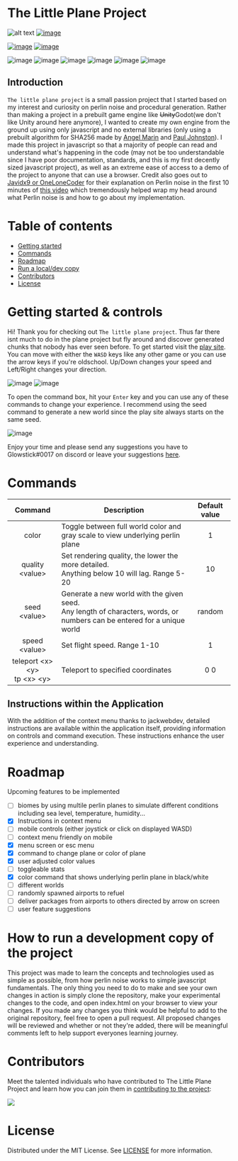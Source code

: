 # The Little Plane Project
![alt text](https://github.com/Glowstick0017/Little-Plane-Project/blob/master/css/tlpp-icon.png?raw=true)
[![image](/.github/ISSUE_TEMPLATE/playbutton.png)](https://glowstick.me/tlpp/index.html)

[![image](https://img.shields.io/badge/Live_build-darkgreen)](https://glowstick.me/tlpp/)
[![image](https://img.shields.io/badge/Snapshot-25w38e-yellow)](https://glowstick0017.github.io/Little-Plane-Project/index)

![image](https://img.shields.io/static/v1?label=Chrome&message=%E2%9C%94&color=success?style=social&logo=google-chrome&logoColor=white)
![image](https://img.shields.io/static/v1?label=Firefox&message=%E2%9C%94&color=success?style=social&logo=Firefox&logoColor=white)
![image](https://img.shields.io/static/v1?label=Microsoft%20Edge&message=%E2%9C%94&color=success?style=social&logo=Microsoft-edge&logoColor=white)
![image](https://img.shields.io/static/v1?label=Internet%20Explorer&message=%E2%9C%94&color=success?style=social&logo=Internet-Explorer&logoColor=white)
![image](https://img.shields.io/static/v1?label=Safari&message=%E2%9C%94&color=success?style=social&logo=Safari&logoColor=white)
![image](https://img.shields.io/static/v1?label=Mobile&message=In%20progress&color=critical)

## Introduction
`The little plane project` is a small passion project that I started based on my interest and curiosity on perlin noise and procedural generation. Rather than making a project in a prebuilt game engine like ~~Unity~~Godot(we don't like Unity around here anymore), I wanted to create my own engine from the ground up using only javascript and no external libraries (only using a prebuilt algorithm for SHA256 made by [Angel Marin](https://anmar.eu.org/) and [Paul Johnston](http://pajhome.org.uk/)). I made this project in javascript so that a majority of people can read and understand what's happening in the code (may not be too understandable since I have poor documentation, standards, and this is my first decently sized javascript project), as well as an extreme ease of access to a demo of the project to anyone that can use a browser. Credit also goes out to [Javidx9 or OneLoneCoder](https://github.com/OneLoneCoder) for their explanation on Perlin noise in the first 10 minutes of [this video](https://youtu.be/6-0UaeJBumA) which tremendously helped wrap my head around what Perlin noise is and how to go about my implementation. 

# Table of contents
- [Getting started](#getting-started--controls)
- [Commands](#commands)
- [Roadmap](#roadmap)
- [Run a local/dev copy](#how-to-run-a-development-copy-of-the-project)
- [Contributors](#contributors)
- [License](#license)

# Getting started & controls
Hi! Thank you for checking out `The little plane project`. Thus far there isnt much to do in the plane project but fly around and discover generated chunks that nobody has ever seen before. To get started visit the [play site](https://glowstick.me/tlpp/index.html). You can move with either the `WASD` keys like any other game or you can use the arrow keys if you're oldschool. Up/Down changes your speed and Left/Right changes your direction.

![image](https://github.com/Glowstick0017/Little-Plane-Project/blob/master/css/WASD.png?raw=true)
![image](https://github.com/Glowstick0017/Little-Plane-Project/blob/master/css/arrowKeys.png?raw=true)

To open the command box, hit your `Enter` key and you can use any of these commands to change your experience. I recommend using the seed command to generate a new world since the play site always starts on the same seed. 

![image](https://github.com/Glowstick0017/Little-Plane-Project/blob/master/css/enter.png?raw=true)

Enjoy your time and please send any suggestions you have to Glowstick#0017 on discord or leave your suggestions [here](https://github.com/Glowstick0017/Little-Plane-Project/issues/new?assignees=&labels=new+feature&template=feature_request.md&title=Feature%20Request).

# Commands
|      Command       | Description                                                                                                                   | Default value |
|:------------------:|-------------------------------------------------------------------------------------------------------------------------------|:-------------:|
|       color        | Toggle between full world color and gray scale to view underlying perlin plane                                                |       1       |
|  quality \<value>  | Set rendering quality, the lower the more detailed.  <br />Anything below 10 will lag. Range 5-20                             |      10       |
|   seed \<value>    | Generate a new world with the given seed. <br />Any length of characters, words, or numbers can be entered for a unique world |    random     |
|   speed \<value>   | Set flight speed. Range 1-10                                                                                                  |       1       |
| teleport \<x> \<y> <br/> tp \<x> \<y> | Teleport to specified coordinates                                                                          |      0 0      |


## Instructions within the Application
With the addition of the context menu thanks to jackwebdev, detailed instructions are available within the application itself, providing information on controls and command execution. These instructions enhance the user experience and understanding.

# Roadmap
Upcoming features to be implemented
- [ ] biomes by using multile perlin planes to simulate different conditions including sea level, temperature, humidity...
- [X] Instructions in context menu
- [ ] mobile controls (either joystick or click on displayed WASD)
- [ ] context menu friendly on mobile  
- [X] menu screen or esc menu
- [X] command to change plane or color of plane
- [X] user adjusted color values
- [ ] toggleable stats
- [X] color command that shows underlying perlin plane in black/white
- [ ] different worlds
- [ ] randomly spawned airports to refuel
- [ ] deliver packages from airports to others directed by arrow on screen
- [ ] user feature suggestions

# How to run a development copy of the project
This project was made to learn the concepts and technologies used as simple as possible, from how perlin noise works to simple javascript fundamentals.
The only thing you need to do to make and see your own changes in action is simply clone the repository, make your experimental changes to the code, and open index.html on your browser to view your changes.
If you made any changes you think would be helpful to add to the original repository, feel free to open a pull request. All proposed changes will be reviewed and whether or not they're added, there will be meaningful comments left to help support everyones learning journey.

# Contributors
Meet the talented individuals who have contributed to The Little Plane Project and learn how you can join them in [contributing to the project](CONTRIBUTING.md):

<a href="https://github.com/Glowstick0017/Little-Plane-Project/graphs/contributors">
  <img src="https://contrib.rocks/image?repo=Glowstick0017/Little-Plane-Project" />
</a>

# License
Distributed under the MIT License. See [LICENSE](https://github.com/Glowstick0017/Little-Plane-Project/blob/master/LICENSE) for more information.
